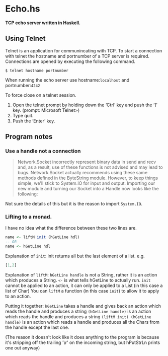 # Echo.hs

**TCP echo server written in Haskell.**

## Using Telnet

Telnet is an application for communincating with TCP.
To start a connection with telnet the hostname and portnumber of a TCP server is required.
Connections are opened by executing the following command.

```
$ telnet hostname portnumber
```

When running the echo server use hostname:`localhost` and portnumber:`4242`

To force close on a telnet session.

1. Open the telnet prompt by holding down the ‘Ctrl’ key and push the ‘]’ key. (prompt: Microsoft Telnet>)
2. Type quit.
3. Push the ‘Enter’ key.

## Program notes
### Use a handle not a connection

> Network.Socket incorrectly represent binary data in send and recv and, as a result, use of these functions is not advised and may lead to bugs. Network.Socket actually recommends using these same methods defined in the ByteString module. However, to keep things simple, we'll stick to System.IO for input and output. Importing our new module and turning our Socket into a Handle now looks like the following:

Not sure the details of this but it is the reason to import `System.IO`.

### Lifting to a monad.

I have no idea what the difference between these two lines are.
```hs
name <- liftM init (hGetLine hdl)
-- OR
name <- hGetLine hdl
```

Explanation of `init`:
init returns all but the last element of a list.
e.g.
```hs init [1,2,3]
[1,2]
```

Explanation of `liftM`:
`hGetLine handle` is not a String, rather it is an action which produces a String.
`<-` is what tells hGetLine to actually run.
`init` cannot be applied to an action, it can only be applied to a List (in this case a list of Char)
You can `liftM` a function (in this case `init`) to allow it to apply to an action.

Putting it together:
`hGetLine` takes a handle and gives back an action which reads the handle and produces a string
`(hGetLine handle)` is an action which reads the handle and produces a string
`(liftM init) (hGetLine handle)` is an action which reads a handle and produces all the Chars from the handle except the last one.

(The reason it doesn't look like it does anything to the program is because it's stripping off the trailing '\r' on the incoming string, but hPutStrLn prints one out anyway)
